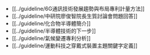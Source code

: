 - [[../guideline/6G通訊技術發展趨勢與布局專利計量方法]]
- [[../guideline/中研院廖俊智院長生質討論會問題回答]]
- [[../guideline/化合物半導體簡介]]
- [[../guideline/半導體技術的下一步]]
- [[../guideline/氣候變遷專利分析]]
- [[../guideline/運動科技之穿戴式裝置主題關鍵字定義]]